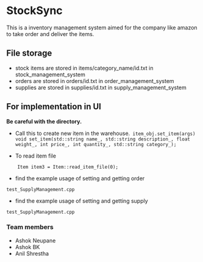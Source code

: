 # StockSync

This is a inventory management system aimed for the company like amazon to take order and deliver the items.


## File storage

- stock items are stored in items/category_name/id.txt in stock_management_system
- orders are stored in orders/id.txt in order_management_system
- supplies are stored in supplies/id.txt in supply_management_system


## For implementation in UI

**Be careful with the directory.**

- Call this to create new item in the warehouse.` item_obj.set_item(args)`
   ``` void set_item(std::string name_, std::string description_, float weight_, int price_, int quantity_, std::string category_);```

- To read item file 

```
    Item item3 = Item::read_item_file(0);
```
- find the example usage of setting and getting order

```
test_SupplyManagement.cpp
```

- find the example usage of setting and getting supply

```
test_SupplyManagement.cpp
```

### Team members
- Ashok Neupane
- Ashok BK
- Anil Shrestha